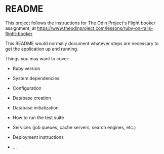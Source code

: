 # README

This project follows the instructions for The Odin Project's Flight booker assignment, at https://www.theodinproject.com/lessons/ruby-on-rails-flight-booker  

This README would normally document whatever steps are necessary to get the
application up and running.

Things you may want to cover:

* Ruby version

* System dependencies

* Configuration

* Database creation

* Database initialization

* How to run the test suite

* Services (job queues, cache servers, search engines, etc.)

* Deployment instructions

* ...
